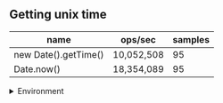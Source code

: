 ## Getting unix time

|name|ops/sec|samples|
|-|-|-|
|new Date().getTime()|10,052,508|95|
|Date.now()|18,354,089|95|


<details>
<summary>Environment</summary>

* __Machine:__ linux x64 | 4 vCPUs | 15.6GB Mem
* __Run:__ Sun Mar 10 2024 16:28:29 GMT+0000 (Coordinated Universal Time)
</details>

<!--
{"environment":{"platform":"linux","arch":"x64","cpus":4,"totalMemory":15.606491088867188},"benchmarks":[{"name":"new Date().getTime()","opsSec":10052507.744144447,"samples":4},{"name":"Date.now()","opsSec":18354088.539841518,"samples":4}]}-->
